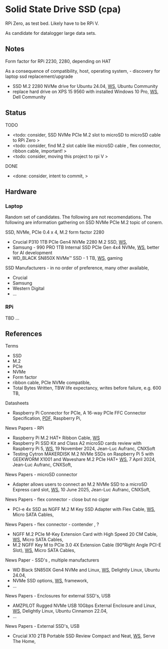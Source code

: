 # Solid State Drive SSD (cpa)

RPi Zero, as test bed. Likely have to be RPi V. 

As candidate for datalogger large data sets.

## Notes

Form factor for RPi 2230, 2280, depending on HAT

As a consequence of compatibility, host, operating system, - discovery for laptop ssd replacement/upgrade
* SSD M.2 2280 NVMe drive for Ubuntu 24.04, [WS](https://discourse.ubuntu.com/t/ssd-m-2-2280-nvme-drive-for-ubuntu-24-04/68002/1), Ubuntu Community
* replace hard drive on XPS 15 9560 with installed Windows 10 Pro, [WS](https://www.dell.com/community/en/conversations/xps/replace-hard-drive-on-xps-15-9560-with-installed-windows-10-pro/68d2de3f8ca2284a249873ae?page=1), Dell Community

## Status
TODO
* <todo: consider, SSD NVMe PCIe M.2 slot to microSD to microSD cable to RPi Zero >
* <todo: consider, find M.2 slot cable like microSD cable , flex connector, ribbon cable, important! >
* <todo: consider, moving this project to rpi V >

DONE
* <done: consider, intent to commit, >

## Hardware

### Laptop

Random set of candidates. The following are not recomendations. The following are information gathering on SSD NVMe PCIe M.2 topic of conern.

SSD, NVMe, PCIe 0.4 x 4, M.2 form factor 2280
* Crucial P310 1TB PCIe Gen4 NVMe 2280 M.2 SSD, [WS](https://uk.crucial.com/ssd/p310/CT1000P310SSD8), 
* Samsung - 990 PRO 1TB Internal SSD PCle Gen 4x4 NVMe, [WS](https://www.samsung.com/uk/memory-storage/nvme-ssd/990-pro-1tb-nvme-pcie-gen-4-mz-v9p1t0bw/), better for AI development
* WD_BLACK SN850X NVMe™ SSD - 1 TB, [WS](https://shop.sandisk.com/en-gb/products/ssd/internal-ssd/wd-black-sn850x-nvme-ssd?sku=WDS100T2X0E-00BCA0), gaming

SSD Manufacturers - in no order of preference, many other available, 
* Crucial
* Samsung 
* Western Digital
* ...

### RPi 

TBD ...

## References

Terms
* SSD
* M.2
* PCIe
* NVMe
* Form factor
* ribbon cable, PCIe NVMe compatible, 
* Total Bytes Written, TBW life expectancy, writes before failure, e.g. 600 TB,

Datasheets
* Raspberry Pi Connector for PCIe, A 16-way PCIe FFC Connector Specification, [PDF](https://datasheets.raspberrypi.com/pcie/pcie-connector-standard.pdf), Raspberry Pi, 

News Papers - RPi
* Raspberry Pi M.2 HAT+ Ribbon Cable, [WS](https://forums.raspberrypi.com/viewtopic.php?t=372574&sid=8d5e9bd306227c84372bb0f70582d533)
* Raspberry Pi SSD Kit and Class A2 microSD cards review with Raspberry Pi 5, [WS](https://www.cnx-software.com/2024/11/19/raspberry-pi-ssd-kit-and-class-a2-microsd-cards-review-with-raspberry-pi-5/), 19 November 2024, Jean-Luc Aufranc, CNXSoft
* Testing Cytron MAKERDISK M.2 NVMe SSDs on Raspberry Pi 5 with GEEKWORM X1001 and Waveshare M.2 PCIe HAT+ [WS](https://www.cnx-software.com/2024/04/07/review-cytron-makerdisk-nvme-ssd-raspberry-pi-5-geekworm-x1001-waveshare-m2-pcie-hat/), 7 April 2024, Jean-Luc Aufranc, CNXSoft,

News Papers - microSD connector
* Adapter allows users to connect an M.2 NVMe SSD to a microSD Express card slot, [WS](https://www.cnx-software.com/2025/06/10/adapter-allows-users-to-connect-an-m-2-nvme-ssd-to-a-microsd-express-card-slot/), 10 June 2025, Jean-Luc Aufranc, CNXSoft, 

News Papers - flex connector - close but no cigar
* PCI-e 4x SSD as NGFF M.2 M Key SSD Adapter with Flex Cable, [WS](https://www.microsatacables.com/pci-e-4x-ssd-as-ngff-m-2-m-key-ssd-adapter-with-flex-cable-m2-1171-4x), Micro SATA Cables, 

News Papers - flex connector - contender , ?
* NGFF M.2 PCIe M-Key Extension Card with High Speed 20 CM Cable, [WS](https://www.microsatacables.com/ngff-m-2-pcie-m-key-extension-card-with-high-speed-20-cm-cable), Micro SATA Cables, 
* M.2 NGFF Key M to PCIe 3.0 4X Extension Cable (90°Right Angle PCI-E Slot), [WS](https://www.microsatacables.com/m-2-ngff-key-m-to-pcie-3-0-4x-extension-cable-90-right-angle-pci-e-slot), Micro SATA Cables, 

News Paper - SSD's , multiple manufacturers
* WD Black SN850X Gen4 NVMe and Linux, [WS](https://delightlylinux.wordpress.com/2024/05/09/wd-black-sn850x-gen4-nvme-and-linux/), Delightly Linux, Ubuntu 24.04, 
* NVMe SSD options, [WS](https://community.frame.work/t/nvme-ssd-options/864?u=codeasm), framework, 
* ...

News Papers - Enclosures for external SSD's, USB
* AMZPILOT Rugged NVMe USB 10Gbps External Enclosure and Linux, [WS](https://delightlylinux.wordpress.com/2023/11/10/amzpilot-rugged-nvme-usb-10gbps-external-enclosure-and-linux/), Delightly Linux, Ubuntu Cinnamon 22.04, 
* ...

News Papers - External SSD's, USB
* Crucial X10 2TB Portable SSD Review Compact and Neat, [WS](https://www.servethehome.com/crucial-x10-2tb-portable-ssd-review-compact-and-neat/), Serve The Home, 

